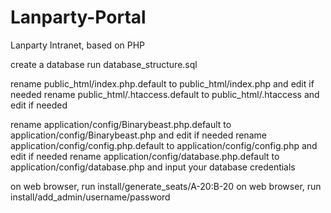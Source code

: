 Lanparty-Portal
===============

Lanparty Intranet, based on PHP

create a database
run database_structure.sql

rename public_html/index.php.default to public_html/index.php and edit if needed
rename public_html/.htaccess.default to public_html/.htaccess and edit if needed

rename application/config/Binarybeast.php.default to application/config/Binarybeast.php and edit if needed
rename application/config/config.php.default to application/config/config.php and edit if needed
rename application/config/database.php.default to application/config/database.php and input your database credentials

on web browser, run install/generate_seats/A-20:B-20
on web browser, run install/add_admin/username/password

